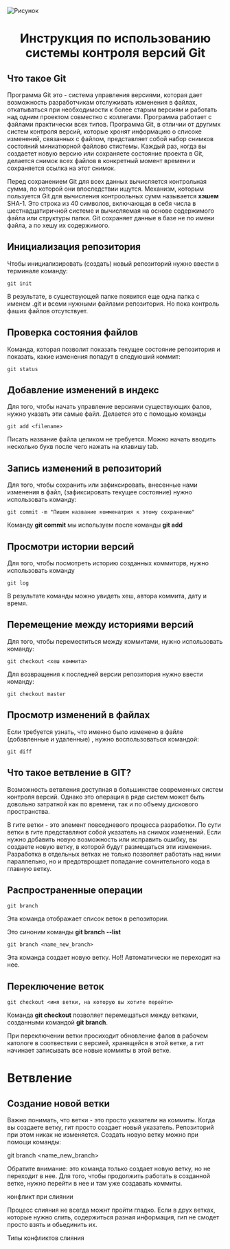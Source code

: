 ![Рисунок](kartinka.jpg)
# <center> **Инструкция по использованию системы контроля версий Git**

## **Что такое Git**

Программа Git это - система управления версиями, которая дает возможность разработчикам отслуживать изменения в файлах, откатываться при необходимости к более старым версиям и работать над одним проектом совместно с коллегами.
Программа работает с файлами практически всех типов. 
Программа Git, в отличии от другимх систем контроля версий, которые хронят информацию о списоке изменений, связанных с файлом, представляет собой набор снимков состояний миниатюрной файлово стистемы. 
Каждый раз, когда вы создаетет новую версию или сохраняете состояние проекта в Git, делается снимок всех файлов в конкретный момент времени и сохраняется ссылка на этот снимок.

Перед сохранением Git для всех данных вычисляется контрольная сумма, по которой они впоследствии ищутся. 
Механизм, которым пользуется Git для вычисления контроольных сумм называется **хэшем** SHA-1. Это строка из 40 символов, включающая в себя числа в шестнадцатиричной системе и вычисляемая на основе содержимого файла или структуры папки. 
Git сохраняет данные в базе не по имени файла, а по хешу их содержимого.

## **Инициализация репозитория**

Чтобы инициализировать (создать) новый репозиторий нужно ввести в терминале команду:

    git init

В результате, в существующей папке появится еще одна папка с именем .git и всеми нужными файлами репозитория.
Но пока контроль фаших файлов отсутствует.

## **Проверка состояния файлов**

Команда, которая позволит показать текущее состояние репозитория и показать, какие изменения попадут в следуюший коммит:

    git status


## **Добавление изменений в индекс**

Для того, чтобы начать управление версиями существующих фалов, нужно указать эти самые файл. 
Делается это с помощью команды


    git add <filename>

Писать название файла целиком не требуется. Можно начать вводить несколько букв после чего нажать на клавишу tab.

## **Запись изменений в репозиторий**

Для того, чтобы сохранить или зафиксировать, внесенные нами изменения в файл, (зафиксировать текущее состояние) нужно использовать команду:

    git commit -m "Пишем название комменатрия к этому сохранению"


Команду **git commit** мы используем после команды **git add**

## **Просмотри истории версий**

Для того, чтобы посмотреть историю созданных коммиторв, нужно использовать команду

	git log

В результате команды можно увидеть хеш, автора коммита, дату и время.


## **Перемещение между историями версий**

Для того, чтобы переместиться между коммитами, нужно использовать команду:

	git checkout <хеш коммита>

Для возвращения к последней версии репозитория нужно ввести команду: 
	
	git checkout master


## **Просмотр изменений в файлах**

Если требуется узнать, что именно было изменено в файле (добавленные и удаленные) , нужно воспользоваться командой:

	git diff









## **Что такое ветвление в GIT?**

Возможность ветвления доступная в большинстве современных систем контроля версий. Однако это операция в ряде систем может быть довольно затратной как по времени, так и по объему дискового пространства. 

В гите ветки - это элемент повседневого процесса разработки. 
По сути ветки в гите представляют собой указатель на снимок изменений. Если нужно добавить новую возможность или исправить ошибку, вы создаете новую ветку, в которой будут размещаться эти изменения. Разработка в отдельных ветках не только позволяет работать над ними параллельно, но и предотврощает попадание сомнительного кода в главную ветку. 


## **Распространенные операции**

    git branch

Эта команда отображает список веток в репозитории. 

Это синоним команды **git branch --list**

    git branch <name_new_branch>

Эта команда создает новую ветку. Но!! Автоматически не переходит на нее.



## Переключение веток

    git checkout <имя ветки, на которую вы хотите перейти>

Команда **git checkout** позволяет перемещаться между ветками, созданными командой **git branch**. 

При переключении ветки просиходит обновление фалов в рабочем катологе в соотвествии с версией, хранящейся в этой ветке, а гит начинает записывать все новые коммиты в этой ветке. 










# **Ветвление**

## Создание новой ветки

Важно понимать, что ветки - это просто указатели на коммиты. Когда вы создаете ветку, гит просто создает новый указатель. Репозиторий при этом никак не изменяется.
Создать новую ветку можно при помощи команды: 

git branch <name_new_branch>

Обратите внимание: это команда только создает новую ветку, но не переходит в нее. Для того, чтобы продолжить работать в созданной ветке, нужно перейти в нее и там уже создавать коммиты.

конфликт при слиянии 

Процесс слияния не всегда можнт пройти гладко. 
Если в друх ветках, которые нужно слить, содержиться разная информация, гип не смодет просто взять и обьединить их.

Типы конфликтов слияния
